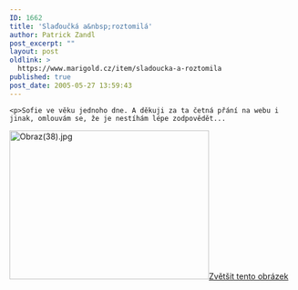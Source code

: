 ```yaml
---
ID: 1662
title: 'Slaďoučká a&nbsp;roztomilá'
author: Patrick Zandl
post_excerpt: ""
layout: post
oldlink: >
  https://www.marigold.cz/item/sladoucka-a-roztomila
published: true
post_date: 2005-05-27 13:59:43
---
```

	<p>Sofie ve věku jednoho dne. A děkuji za ta četná přání na webu i jinak, omlouvám se, že je nestíhám lépe zodpovědět...
</p><div class="box"><img src="/wp-content/uploads/1/thumb-366318114.jpg" alt="Obraz(38).jpg" width="350" height="262" /><a href="/wp-content/uploads/1/mms-366318114.jpg" title="Zvětšit tento obrázek" onclick="window.open('/wp-content/1/mms-366318114.jpg','Zvětšit tento obrázek','width=640,height=480,directories=no,location=no,menubar=no,scrollbars=no,status=no,toolbar=no,resizable=no');return false">Zvětšit tento obrázek</a></div>